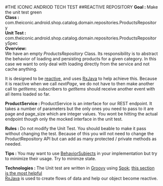 #THE ICONIC ANDRIOD TECH TEST
##REACTIVE REPOSITORY
<b>Goal : </b>Make the unit test green<br/>
<b>Class : </b> com.theiconic.android.shop.catalog.domain.repositories.ProductsRepository<br/>
<b>Unit Test : </b>com.theiconic.android.shop.catalog.domain.repositories.ProductsRepositorySpec<br/>
<b>Overview:</b> <br/>
We have an empty <i>ProductsRepository</i> Class. Its responsibility is to abstract the behavior of loading and persisting products for a given category. In this case we want to only deal with loading directly from the service and not cache anything.<br/>

It is designed to be [reactive](https://en.wikipedia.org/wiki/Reactive_programming), and uses [RxJava](https://github.com/ReactiveX/RxJava) to help achieve this. Because it is reactive when we call <i>nextPage</i>, we do not have to then make another call to <i>getItems</i>; subscribers to <i>getItems</i> should receive another event with all items loaded so far.<br/>

<b>ProductService : </b> ProductService is an interface for our REST endpoint. It takes a number of parameters but the only ones you need to pass to it are page and page_size which are integer values. You wont be hitting the actual endpoint though only the mocked interface in the unit test.

<b>Rules : </b> Do not modify the Unit Test. You should beable to make it pass without changing the test. Because of this you will not need to change the ProductRepository API but can add as many protected / private methods as needed.

<b>Tips : </b>You may want to use [BehaviorSubjects](http://reactivex.io/RxJava/javadoc/rx/subjects/BehaviorSubject.html) in your implementation but try to minimize their usage. Try to minimze state.

<b>Technologies : </b> The Unit test are written in [Groovy](https://en.wikipedia.org/wiki/Groovy_(programming_language)) using [Spok](http://spockframework.github.io/spock/docs/1.0/index.html); [this section is the most helpful](http://spockframework.github.io/spock/docs/1.0/interaction_based_testing.html)<br />
[RxJava](https://github.com/ReactiveX/RxJava) is used to create flows of data and help our object become reactive.



